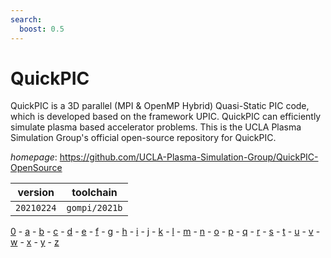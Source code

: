 ```yaml
---
search:
  boost: 0.5
---
```

# QuickPIC

QuickPIC is a 3D parallel (MPI & OpenMP Hybrid) Quasi-Static PIC code,  which is developed based on the framework UPIC. QuickPIC can efficiently simulate plasma  based accelerator problems. This is the UCLA Plasma Simulation Group's official open-source  repository for QuickPIC.

*homepage*: <https://github.com/UCLA-Plasma-Simulation-Group/QuickPIC-OpenSource>

version | toolchain
--------|----------
``20210224`` | ``gompi/2021b``

[0](../0/index.md) - [a](../a/index.md) - [b](../b/index.md) - [c](../c/index.md) - [d](../d/index.md) - [e](../e/index.md) - [f](../f/index.md) - [g](../g/index.md) - [h](../h/index.md) - [i](../i/index.md) - [j](../j/index.md) - [k](../k/index.md) - [l](../l/index.md) - [m](../m/index.md) - [n](../n/index.md) - [o](../o/index.md) - [p](../p/index.md) - [q](../q/index.md) - [r](../r/index.md) - [s](../s/index.md) - [t](../t/index.md) - [u](../u/index.md) - [v](../v/index.md) - [w](../w/index.md) - [x](../x/index.md) - [y](../y/index.md) - [z](../z/index.md)

